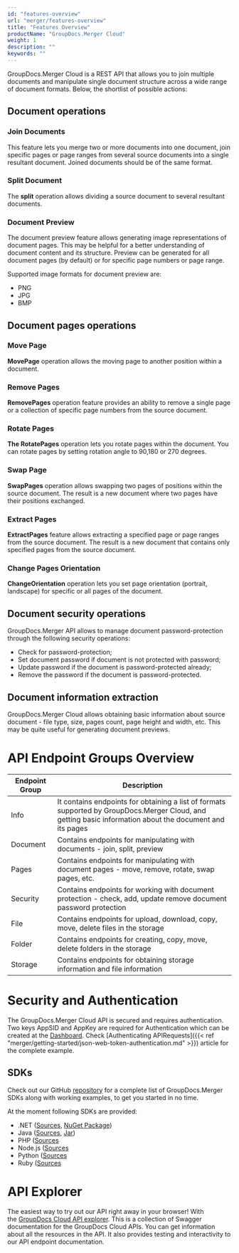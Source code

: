 ```yaml
---
id: "features-overview"
url: "merger/features-overview"
title: "Features Overview"
productName: "GroupDocs.Merger Cloud"
weight: 1
description: ""
keywords: ""
---
```


GroupDocs.Merger Cloud is a REST API that allows you to join multiple documents and manipulate single document structure across a wide range of document formats. Below, the shortlist of possible actions:

## Document operations ##

### Join Documents ###

This feature lets you merge two or more documents into one document, join specific pages or page ranges from several source documents into a single resultant document.
Joined documents should be of the same format.

### Split Document ###

The **split** operation allows dividing a source document to several resultant documents.

### Document Preview ###

The document preview feature allows generating image representations of document pages. This may be helpful for a better understanding of document content and its structure. Preview can be generated for all document pages (by default) or for specific page numbers or page range.

Supported image formats for document preview are:

* PNG
* JPG
* BMP

## Document pages operations ##

### Move Page ###

**MovePage** operation allows the moving page to another position within a document.

### Remove Pages ###

**RemovePages** operation feature provides an ability to remove a single page or a collection of specific page numbers from the source document.

### Rotate Pages ###

**The RotatePages** operation lets you rotate pages within the document. You can rotate pages by setting rotation angle to 90,180 or 270 degrees.

### Swap Page ###

**SwapPages** operation allows swapping two pages of positions within the source document. The result is a new document where two pages have their positions exchanged.

### Extract Pages ###

**ExtractPages** feature allows extracting a specified page or page ranges from the source document. The result is a new document that contains only specified pages from the source document.

### Change Pages Orientation ###

**ChangeOrientation** operation lets you set page orientation (portrait, landscape) for specific or all pages of the document.

## Document security operations ##

GroupDocs.Merger API allows to manage document password-protection through the following security operations:

* Check for password-protection;
* Set document password if document is not protected with password;
* Update password if the document is password-protected already;
* Remove the password if the document is password-protected.

## Document information extraction ##

GroupDocs.Merger Cloud allows obtaining basic information about source document - file type, size, pages count, page height and width, etc.
This may be quite useful for generating document previews.

# API Endpoint Groups Overview #

|Endpoint Group|Description
|---|---
|Info|It contains endpoints for obtaining a list of formats supported by GroupDocs.Merger Cloud, and getting basic information about the document and its pages
|Document|Contains endpoints for manipulating with documents - join, split, preview
|Pages|Contains endpoints for manipulating with document pages - move, remove, rotate, swap pages, etc.
|Security|Contains endpoints for working with document protection - check, add, update remove document password protection
|File|Contains endpoints for upload, download, copy, move, delete files in the storage
|Folder|Contains endpoints for creating, copy, move, delete folders in the storage
|Storage|Contains endpoints for obtaining storage information and file information

# Security and Authentication #

The GroupDocs.Merger Cloud API is secured and requires authentication. Two keys AppSID and AppKey are required for Authentication which can be created at the [Dashboard](http://dashboard.groupdocs.cloud/). Check [Authenticating APIRequests]({{< ref "merger/getting-started/json-web-token-authentication.md" >}}) article for the complete example.

## SDKs ##

Check out our GitHub [repository](https://github.com/groupdocs-merger-cloud) for a complete list of GroupDocs.Merger SDKs along with working examples, to get you started in no time.

At the moment following SDKs are provided:

* .NET ([Sources](https://github.com/groupdocs-merger-cloud/groupdocs-merger-cloud-dotnet), [NuGet Package](https://www.nuget.org/packages/GroupDocs.Merger-Cloud))
* Java ([Sources](https://github.com/groupdocs-merger-cloud/groupdocs-merger-cloud-java), [Jar](https://repository.groupdocs.cloud/webapp/#/artifacts/browse/tree/General/repo/com/groupdocs/groupdocs-merger-cloud))
* PHP ([Sources](https://github.com/groupdocs-merger-cloud/groupdocs-merger-cloud-php)
* Node.js ([Sources](https://github.com/groupdocs-merger-cloud/groupdocs-merger-cloud-node)
* Python ([Sources](https://github.com/groupdocs-merger-cloud/groupdocs-merger-cloud-python)
* Ruby ([Sources](https://github.com/groupdocs-merger-cloud/groupdocs-merger-cloud-ruby)

# API Explorer #

The easiest way to try out our API right away in your browser! With the [GroupDocs Cloud API explorer](https://apireference.groupdocs.cloud/merger/). This is a collection of Swagger documentation for the GroupDocs Cloud APIs. You can get information about all the resources in the API. It also provides testing and interactivity to our API endpoint documentation.
